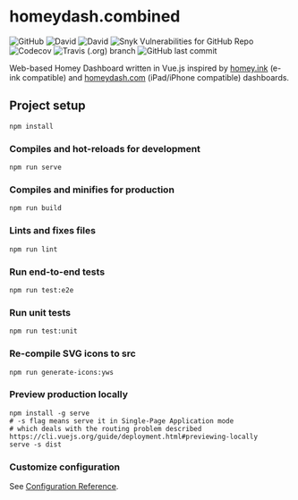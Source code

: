 # homeydash.combined
![GitHub](https://img.shields.io/github/license/ismarslomic/homeydash.combined.svg)
![David](https://img.shields.io/david/ismarslomic/homeydash.combined.svg)
![David](https://img.shields.io/david/dev/ismarslomic/homeydash.combined.svg)
![Snyk Vulnerabilities for GitHub Repo](https://img.shields.io/snyk/vulnerabilities/github/ismarslomic/homeydash.combined.svg)
![Codecov](https://img.shields.io/codecov/c/github/ismarslomic/homeydash.combined.svg)
![Travis (.org) branch](https://img.shields.io/travis/ismarslomic/homeydash.combined/master.svg)
![GitHub last commit](https://img.shields.io/github/last-commit/ismarslomic/homeydash.combined.svg)

Web-based Homey Dashboard written in Vue.js inspired by  [homey.ink](https://github.com/athombv/homey.ink) (e-ink compatible) and [homeydash.com](https://github.com/daneedk/homeydash.com) (iPad/iPhone compatible) dashboards.

## Project setup
```
npm install
```

### Compiles and hot-reloads for development
```
npm run serve
```

### Compiles and minifies for production
```
npm run build
```

### Lints and fixes files
```
npm run lint
```

### Run end-to-end tests
```
npm run test:e2e
```

### Run unit tests
```
npm run test:unit
```

### Re-compile SVG icons to src
```
npm run generate-icons:yws
```

### Preview production locally
```
npm install -g serve
# -s flag means serve it in Single-Page Application mode
# which deals with the routing problem described https://cli.vuejs.org/guide/deployment.html#previewing-locally
serve -s dist
```

### Customize configuration
See [Configuration Reference](https://cli.vuejs.org/config/).
